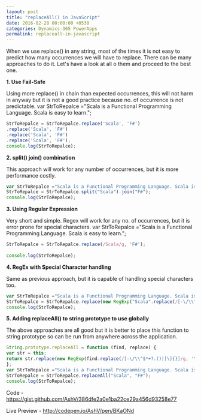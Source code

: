```yaml
---
layout: post
title: "replaceAll() in JavaScript"
date: 2016-02-28 00:00:00 +0530
categories: Dynamics-365 PowerApps
permalink: replaceall-in-javascript
---
```


When we use replace() in any string, most of the times it is not easy to predict how many occurrences we will have to replace. There can be many approaches to do it. Let's have a look at all o them and proceed to the best one.

**1. Use Fail-Safe**

Using more replace() in chain than expected occurrences, this will not harm in anyway but it is not a good practice because no. of occurrence is not predictable.
var StrToRepalce ="Scala is a Functional Programming Language. Scala is easy to learn.";  
  
```javascript  
StrToRepalce = StrToRepalce.replace('Scala', 'F#')  
.replace('Scala', 'F#')  
.replace('Scala', 'F#')  
.replace('Scala', 'F#');  
console.log(StrToRepalce);  
```

**2. split() join() combination**

This approach will work for any number of occurrences, but it is more performance costly.

```javascript
var StrToRepalce ="Scala is a Functional Programming Language. Scala is easy to learn.";  
StrToRepalce = StrToRepalce.split("Scala").join("F#");  
console.log(StrToRepalce);  
```

**3. Using Regular Expression**

Very short and simple. Regex will work for any no. of occurrences, but it is error prone for special characters.
var StrToRepalce ="Scala is a Functional Programming Language. Scala is easy to learn.";  
  
```javascript
StrToRepalce = StrToRepalce.replace(/Scala/g, 'F#');  
  
console.log(StrToRepalce);  
```

**4. RegEx with Special Character handling**

Same as previous approach, but it is capable of handling special characters too.

```javascript
var StrToRepalce ="Scala is a Functional Programming Language. Scala is easy to learn.";  
StrToRepalce = StrToRepalce.replace(new RegExp("Scala".replace(/[-\/\\^$*+?.()|[\]{}]/g, '\\$&'), 'g'), "F#");  
console.log(StrToRepalce);  
```

**5. Adding replaceAll() to string prototype to use globally**

The above approaches are all good but it is better to place this function to string prototype so can be run from anywhere across the application.

```javascript
String.prototype.replaceAll = function (find, replace) {  
var str = this;  
return str.replace(new RegExp(find.replace(/[-\/\\^$*+?.()|[\]{}]/g, '\\$&'), 'g'), replace);  
};  
var StrToRepalce ="Scala is a Functional Programming Language. Scala is easy to learn.";  
StrToRepalce = StrToRepalce.replaceAll("Scala", "F#");  
console.log(StrToRepalce);  
```

Code - https://gist.github.com/AshV/386dfe2a0e1ba22ce29a456d93258e77 

Live Preview - http://codepen.io/AshV/pen/BKaONd
